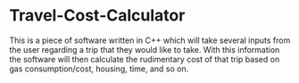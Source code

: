 # Travel-Cost-Calculator
This is a piece of software written in C++ which will take several inputs from the user regarding a trip that they would like to take. With this information the software will then calculate the rudimentary cost of that trip based on gas consumption/cost, housing, time, and so on.
